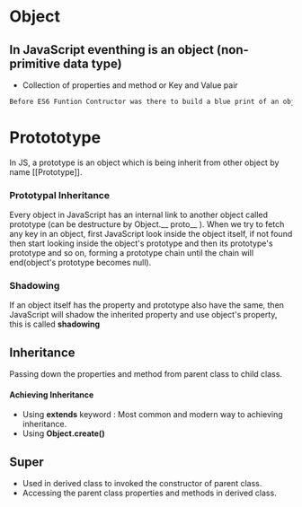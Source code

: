 # Object
## In JavaScript eventhing is an object (non-primitive data type)
- Collection of properties and method or Key and Value pair
```bash
Before ES6 Funtion Contructor was there to build a blue print of an object and after ES6 Classes were introduced
```
# Protototype
In JS, a prototype is an object which is being inherit from other object by name [[Prototype]].

### Prototypal Inheritance
Every object in JavaScript has an internal link to another object called prototype (can be destructure by Object.__ proto__ ). When we try to fetch any key in an object, first JavaScript look inside the object itself, if not found then start looking inside the object's prototype and then its prototype's prototype and so on, forming a prototype chain until the chain will end(object's prototype becomes null).

### Shadowing
If an object itself has the property and prototype also have the same, then JavaScript will shadow the inherited property and use object's property, this is called <b>shadowing</b>

## Inheritance
Passing down the properties and method from parent class to child class.

#### Achieving Inheritance
- Using <b>extends</b> keyword : Most common and modern way to achieving inheritance.
- Using <b>Object.create()</b>


## Super
- Used in derived class to invoked the constructor of parent class.
- Accessing the parent class properties and methods in derived class.








